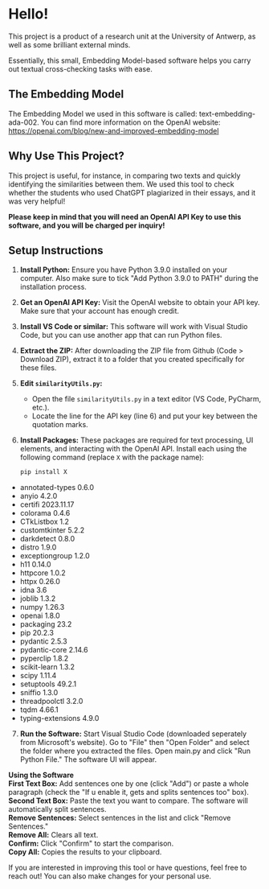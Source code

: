 # Hello!

This project is a product of a research unit at the University of Antwerp, as well as some brilliant external minds.

Essentially, this small, Embedding Model-based software helps you carry out textual cross-checking tasks with ease.

## The Embedding Model

The Embedding Model we used in this software is called: text-embedding-ada-002.
You can find more information on the OpenAI website: https://openai.com/blog/new-and-improved-embedding-model

## Why Use This Project?

This project is useful, for instance, in comparing two texts and quickly identifying the similarities between them. We used this tool to check whether the students who used ChatGPT plagiarized in their essays, and it was very helpful!

**Please keep in mind that you will need an OpenAI API Key to use this software, and you will be charged per inquiry!**

## Setup Instructions

1. **Install Python:** Ensure you have Python 3.9.0 installed on your computer. Also make sure to tick "Add Python 3.9.0 to PATH" during the installation process.
2. **Get an OpenAI API Key:** Visit the OpenAI website to obtain your API key. Make sure that your account has enough credit.
3. **Install VS Code or similar:** This software will work with Visual Studio Code, but you can use another app that can run Python files.
4. **Extract the ZIP:** After downloading the ZIP file from Github (Code > Download ZIP), extract it to a folder that you created specifically for these files.
5. **Edit `similarityUtils.py`:**
    * Open the file `similarityUtils.py` in a text editor (VS Code, PyCharm, etc.).
    * Locate the line for the API key (line 6) and put your key between the quotation marks. 

6. **Install Packages:** These packages are required for text processing, UI elements, and interacting with the OpenAI API. Install each using the following command (replace `X` with the package name):
   ```bash
   pip install X
   
* annotated-types   0.6.0
* anyio             4.2.0
* certifi           2023.11.17
* colorama          0.4.6
* CTkListbox        1.2
* customtkinter     5.2.2
* darkdetect        0.8.0
* distro            1.9.0
* exceptiongroup    1.2.0
* h11               0.14.0
* httpcore          1.0.2
* httpx            0.26.0
* idna              3.6
* joblib            1.3.2
* numpy             1.26.3
* openai            1.8.0
* packaging         23.2
* pip               20.2.3
* pydantic          2.5.3
* pydantic-core     2.14.6
* pyperclip         1.8.2
* scikit-learn      1.3.2
* scipy             1.11.4
* setuptools        49.2.1
* sniffio           1.3.0
* threadpoolctl     3.2.0
* tqdm              4.66.1
* typing-extensions 4.9.0


7. **Run the Software:** Start Visual Studio Code (downloaded seperately from Microsoft's website). Go to "File" then "Open Folder" and select the folder where you extracted the files. Open main.py and click "Run Python File." The software UI will appear.

**Using the Software**  
**First Text Box:** Add sentences one by one (click "Add") or paste a whole paragraph (check the "If u enable it, gets and splits sentences too" box).  
**Second Text Box:** Paste the text you want to compare. The software will automatically split sentences.  
**Remove Sentences:** Select sentences in the list and click "Remove Sentences."  
**Remove All:** Clears all text.  
**Confirm:** Click "Confirm" to start the comparison.  
**Copy All:** Copies the results to your clipboard.  
  
If you are interested in improving this tool or have questions, feel free to reach out! You can also make changes for your personal use.
